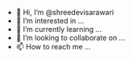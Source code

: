 - 👋 Hi, I’m @shreedevisarawari
- 👀 I’m interested in ...
- 🌱 I’m currently learning ...
- 💞️ I’m looking to collaborate on ...
- 📫 How to reach me ...

<!---
shreedevisarawari/shreedevisarawari is a ✨ special ✨ repository because its `README.md` (this file) appears on your GitHub profile.
You can click the Preview link to take a look at your changes.
--->
